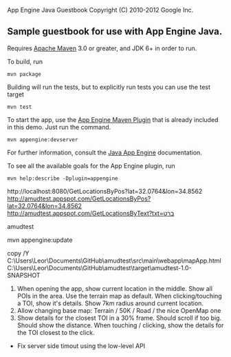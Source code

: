 App Engine Java Guestbook
Copyright (C) 2010-2012 Google Inc.

## Sample guestbook for use with App Engine Java.

Requires [Apache Maven](http://maven.apache.org) 3.0 or greater, and JDK 6+ in order to run.

To build, run

    mvn package

Building will run the tests, but to explicitly run tests you can use the test target

    mvn test

To start the app, use the [App Engine Maven Plugin](http://code.google.com/p/appengine-maven-plugin/) that is already included in this demo.  Just run the command.

    mvn appengine:devserver

For further information, consult the [Java App Engine](https://developers.google.com/appengine/docs/java/overview) documentation.

To see all the available goals for the App Engine plugin, run

    mvn help:describe -Dplugin=appengine
    
http://localhost:8080/GetLocationsByPos?lat=32.0764&lon=34.8562
http://amudtest.appspot.com/GetLocationsByPos?lat=32.0764&lon=34.8562
http://amudtest.appspot.com/GetLocationsByText?txt=ברט

amudtest 

mvn appengine:update

copy /Y C:\Users\Leor\Documents\GitHub\amudtest\src\main\webapp\mapApp.html C:\Users\Leor\Documents\GitHub\amudtest\target\amudtest-1.0-SNAPSHOT

1. When opening the app, show current location in the middle. Show all POIs in the area. Use the terrain map as default. When clicking/touching a TOI, show it's details. Show 7km radius around current location.
2. Allow changing base map: Terrain / 50K / Road / the nice OpenMap one
3. Show details for the closest TOI in a 30% frame. Should scroll if too big. Should show the distance. When touching / clicking, show the details for the TOI closest to the click.


- Fix server side timout using the low-level API

 
